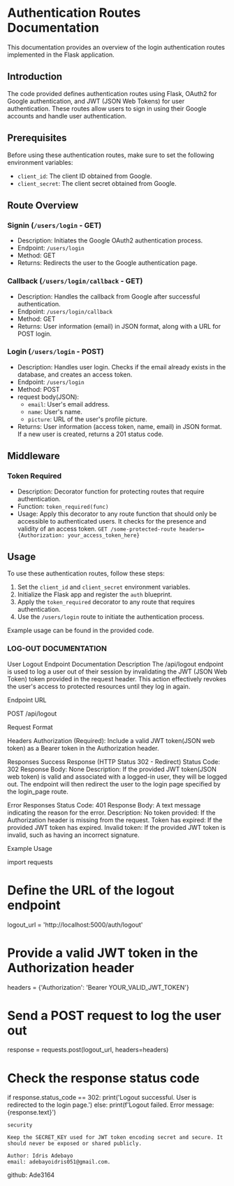 
# Authentication Routes Documentation


This documentation provides an overview of the login authentication routes implemented in the Flask application.

## Introduction

The code provided defines authentication routes using Flask, OAuth2 for Google authentication, and JWT (JSON Web Tokens) for user authentication. These routes allow users to sign in using their Google accounts and handle user authentication.

## Prerequisites

Before using these authentication routes, make sure to set the following environment variables:

- `client_id`: The client ID obtained from Google.
- `client_secret`: The client secret obtained from Google.

## Route Overview

### Signin (`/users/login` - GET)

- Description: Initiates the Google OAuth2 authentication process.
- Endpoint: `/users/login`
- Method: GET
- Returns: Redirects the user to the Google authentication page.

### Callback (`/users/login/callback` - GET)

- Description: Handles the callback from Google after successful authentication.
- Endpoint: `/users/login/callback`
- Method: GET
- Returns: User information (email) in JSON format, along with a URL for POST login.

### Login (`/users/login` - POST)

- Description: Handles user login. Checks if the email already exists in the database, and creates an access token.
- Endpoint: `/users/login`
- Method: POST
- request body(JSON):
  - `email`: User's email address.
  - `name`: User's name.
  - `picture`: URL of the user's profile picture.
- Returns: User information (access token, name, email) in JSON format. If a new user is created, returns a 201 status code.

## Middleware

### Token Required

- Description: Decorator function for protecting routes that require authentication.
- Function: `token_required(func)`
- Usage: Apply this decorator to any route function that should only be accessible to authenticated users. It checks for the presence and validity of an access token.
  `GET /some-protected-route
headers={Authorization: your_access_token_here}
`
## Usage

To use these authentication routes, follow these steps:

1. Set the `client_id` and `client_secret` environment variables.
2. Initialize the Flask app and register the `auth` blueprint.
3. Apply the `token_required` decorator to any route that requires authentication.
4. Use the `/users/login` route to initiate the authentication process.

Example usage can be found in the provided code.



### LOG-OUT DOCUMENTATION

User Logout Endpoint Documentation
Description
The /api/logout endpoint is used to log a user out of their session by invalidating the JWT (JSON Web Token) token provided in the request header. This action effectively revokes the user's access to protected resources until they log in again.

Endpoint URL

POST /api/logout

Request Format

Headers
Authorization (Required): Include a valid JWT token(JSON web token) as a Bearer token in the Authorization header.

Responses
Success Response (HTTP Status 302 - Redirect)
Status Code: 302
Response Body: None
Description: If the provided JWT token(JSON web token) is valid and associated with a logged-in user, they will be logged out. The endpoint will then redirect the user to the login page specified by the login_page route.

Error Responses
Status Code: 401
Response Body: A text message indicating the reason for the error.
Description:
No token provided: If the Authorization header is missing from the request.
Token has expired: If the provided JWT token has expired.
Invalid token: If the provided JWT token is invalid, such as having an incorrect signature.

Example Usage

import requests

# Define the URL of the logout endpoint
logout_url = 'http://localhost:5000/auth/logout'

# Provide a valid JWT token in the Authorization header
headers = {'Authorization': 'Bearer YOUR_VALID_JWT_TOKEN'}

# Send a POST request to log the user out
response = requests.post(logout_url, headers=headers)

# Check the response status code
if response.status_code == 302:
    print('Logout successful. User is redirected to the login page.')
else:
    print(f'Logout failed. Error message: {response.text}')

    security

    Keep the SECRET_KEY used for JWT token encoding secret and secure. It should never be exposed or shared publicly.

    Author: Idris Adebayo
    email: adebayoidris051@gmail.com.
   github: Ade3164
